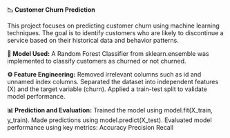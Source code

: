 **📉 Customer Churn Prediction**

This project focuses on predicting customer churn using machine learning techniques. The goal is to identify customers who are likely to discontinue a service based on their historical data and behavior patterns.

**🧠 Model Used:**
A Random Forest Classifier from sklearn.ensemble was implemented to classify customers as churned or not churned.

**⚙️ Feature Engineering:**
Removed irrelevant columns such as id and unnamed index columns.
Separated the dataset into independent features (X) and the target variable (churn).
Applied a train-test split to validate model performance.

**📊 Prediction and Evaluation:**
Trained the model using model.fit(X_train, y_train).
Made predictions using model.predict(X_test).
Evaluated model performance using key metrics:
Accuracy
Precision
Recall
